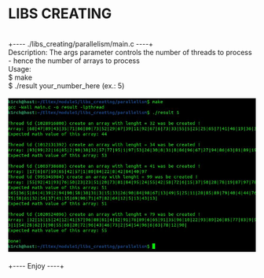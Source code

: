 # LIBS CREATING
<br>
+---- ./libs_creating/parallelism/main.c ----+
<br>
Description: The args parameter controls the number of threads to process - hence the number of arrays to process<br>
Usage:<br>
$ make<br>
$ ./result your_number_here (ex.: 5)<br>
<br>
<img src="example.jpg"></img><br>
<br>
+---- Enjoy ----+<br>

